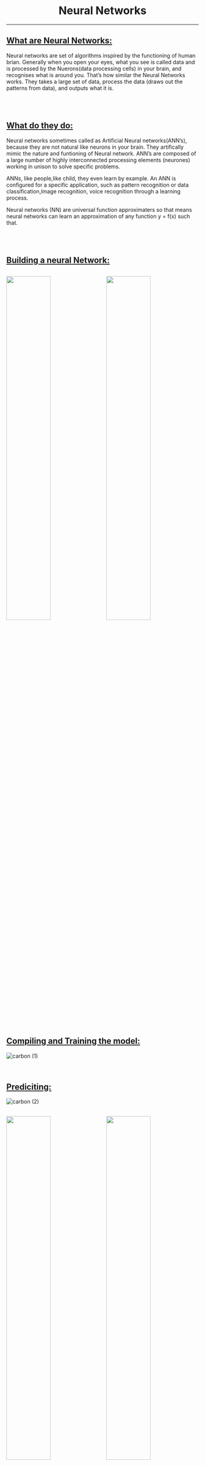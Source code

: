 <h1 align="center"> Neural Networks</h1>
<hr>
<h2><a href="">What are Neural Networks:</a></h2>

<p>Neural networks are set of algorithms inspired by the functioning of human brian.
Generally when you open your eyes, what you see is called data and is processed by the
Nuerons(data processing cells) in your brain, and recognises what is around you. That’s
how similar the Neural Networks works. They takes a large set of data, process the data
(draws out the patterns from data), and outputs what it is.
</p><br><br>



<h2><a href="">What do they do:</a></h2>
<p>Neural networks sometimes called as Artificial Neural networks(ANN’s), because they are
not natural like neurons in your brain. They artifically mimic the nature and funtioning of
Neural network. ANN’s are composed of a large number of highly interconnected processing
elements (neurones) working in unison to solve specific problems.
</p>
<p>
ANNs, like people,like child, they even learn by example. An ANN is configured for a specific
application, such as pattern recognition or data classification,Image recognition, voice recognition through a learning process.
</p>
<p>
Neural networks (NN) are universal function approximaters so that means neural networks can learn an approximation of any function y = f(x) such that.
</p><br><br>




<h2><a href="">Building a neural Network:</a><h2>
<img width="48%" src="https://user-images.githubusercontent.com/89279264/209476131-ae77b1aa-3eb8-4537-9a23-601de143f2ed.png">
<img width="48%" align="right" src="https://user-images.githubusercontent.com/89279264/209476370-b7580866-4e9c-42a2-91df-34749f8e1ab2.png">
</h2>
<br><br><br><br>
  
  
<h2><a href="">Compiling and Training the model: </a></h2>
  
![carbon (1)](https://user-images.githubusercontent.com/89279264/209484418-56598c6d-576b-46eb-82ee-af0867107b62.png)
  
  <br>
  <h2><a href="">Prediciting:</a></h2>
  
  ![carbon (2)](https://user-images.githubusercontent.com/89279264/209485150-147571ef-7290-46c5-89ee-418addab342e.png)
 <h2> 
<img width="48%" src="https://user-images.githubusercontent.com/89279264/209485583-a0309414-d759-46e5-892b-abb48ee27a6d.png">
<img width="48%" align="right" src="https://user-images.githubusercontent.com/89279264/209485494-a1b41fc5-3da6-462d-8b5d-03a962df3cba.png">


